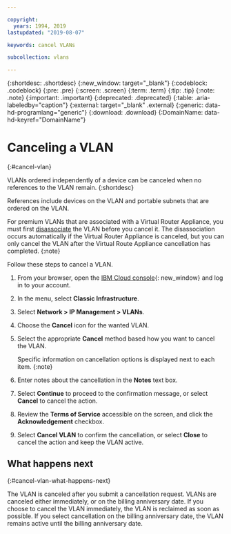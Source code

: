 ```yaml
---

copyright:
  years: 1994, 2019
lastupdated: "2019-08-07"

keywords: cancel VLANs

subcollection: vlans

---
```


{:shortdesc: .shortdesc}
{:new_window: target="_blank"}
{:codeblock: .codeblock}
{:pre: .pre}
{:screen: .screen}
{:term: .term}
{:tip: .tip}
{:note: .note}
{:important: .important}
{:deprecated: .deprecated}
{:table: .aria-labeledby="caption"}
{:external: target="_blank" .external}
{:generic: data-hd-programlang="generic"}
{:download: .download}
{:DomainName: data-hd-keyref="DomainName"}

# Canceling a VLAN
{:#cancel-vlan}

VLANs ordered independently of a device can be canceled when no references to the VLAN remain.
{:shortdesc}

References include devices on the VLAN and portable subnets that are ordered on the VLAN.

For premium VLANs that are associated with a Virtual Router Appliance, you must first [disassociate](/docs/virtual-router-appliance?topic=gateway-appliance-managing-vlans-and-gateway-appliances#disassociate-a-vlan-from-a-gateway-appliance) the VLAN before you cancel it. The disassociation occurs automatically if the Virtual Router Appliance is canceled, but you can only cancel the VLAN after the Virtual Route Appliance cancellation has completed.
{:note}

Follow these steps to cancel a VLAN.

1. From your browser, open the [IBM Cloud console](https://{DomainName}/){: new_window} and log in to your account.
1. In the menu, select **Classic Infrastructure**.
1. Select **Network > IP Management > VLANs**.
1. Choose the **Cancel** icon for the wanted VLAN.
1. Select the appropriate **Cancel** method based how you want to cancel the VLAN.

      Specific information on cancellation options is displayed next to each item.
      {:note}
1. Enter notes about the cancellation in the **Notes** text box.
1. Select **Continue** to proceed to the confirmation message, or select **Cancel** to cancel the action.
1. Review the **Terms of Service** accessible on the screen, and click the **Acknowledgement** checkbox.
1. Select **Cancel VLAN** to confirm the cancellation, or select **Close** to cancel the action and keep the VLAN active.

## What happens next
{:#cancel-vlan-what-happens-next}

The VLAN is canceled after you submit a cancellation request. VLANs are canceled either immediately, or on the billing anniversary date. If you choose to cancel the VLAN immediately, the VLAN is reclaimed as soon as possible. If you select cancellation on the billing anniversary date, the VLAN remains active until the billing anniversary date.
